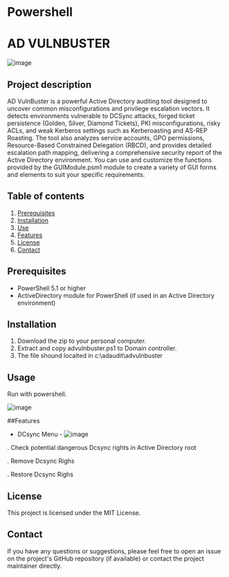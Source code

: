 
# Powershell
# AD VULNBUSTER

![image](https://github.com/user-attachments/assets/5e9ff070-2842-4b5f-8fa5-d28ece949e02)


## Project description

AD VulnBuster is a powerful Active Directory auditing tool designed to uncover common misconfigurations and privilege escalation vectors. It detects environments vulnerable to DCSync attacks, forged ticket persistence (Golden, Silver, Diamond Tickets), PKI misconfigurations, risky ACLs, and weak Kerberos settings such as Kerberoasting and AS-REP Roasting. The tool also analyzes service accounts, GPO permissions, Resource-Based Constrained Delegation (RBCD), and provides detailed escalation path mapping, delivering a comprehensive security report of the Active Directory environment.
You can use and customize the functions provided by the GUIModule.psm1 module to create a variety of GUI forms and elements to suit your specific requirements.

## Table of contents

1. [Prerequisites](#prerequsites)
2. [Installation](#installation)
3. [Use](#use)
4. [Features](#Features)
5. [License](#license)
6. [Contact](#contact)

## Prerequisites

- PowerShell 5.1 or higher
- ActiveDirectory module for PowerShell (if used in an Active Directory environment)

## Installation

1. Download the zip to your personal computer.
2. Extract and copy advulnbuster.ps1 to Domain controller.
3. The file shound localted in c:\adaudit\advulnbuster 


## Usage

Run with powershell. 

![image](https://github.com/user-attachments/assets/4b8cabf8-5d52-469a-aa29-c37bf80b0015)

##Features
- DCsync Menu -
![image](https://github.com/user-attachments/assets/911054ac-feb4-4a77-b6d3-64eea58631f6)

. Check potential dangerous Dcsync rights in Active Directory root

. Remove Dcsync Righs

. Restore Dcsync Righs


## License

This project is licensed under the MIT License.

## Contact

If you have any questions or suggestions, please feel free to open an issue on the project's GitHub repository (if available) or contact the project maintainer directly.
